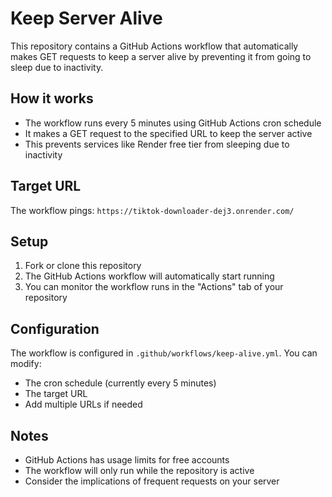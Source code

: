 # Keep Server Alive

This repository contains a GitHub Actions workflow that automatically makes GET requests to keep a server alive by preventing it from going to sleep due to inactivity.

## How it works

- The workflow runs every 5 minutes using GitHub Actions cron schedule
- It makes a GET request to the specified URL to keep the server active
- This prevents services like Render free tier from sleeping due to inactivity

## Target URL

The workflow pings: `https://tiktok-downloader-dej3.onrender.com/`

## Setup

1. Fork or clone this repository
2. The GitHub Actions workflow will automatically start running
3. You can monitor the workflow runs in the "Actions" tab of your repository

## Configuration

The workflow is configured in `.github/workflows/keep-alive.yml`. You can modify:

- The cron schedule (currently every 5 minutes)
- The target URL
- Add multiple URLs if needed

## Notes

- GitHub Actions has usage limits for free accounts
- The workflow will only run while the repository is active
- Consider the implications of frequent requests on your server
